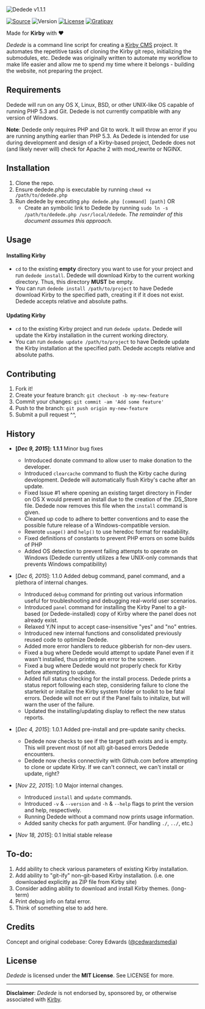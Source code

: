 ![Dedede v1.1.1](https://cdn.cedwardsmedia.com/images/dedede/dededelogo.png "Dedede Logo")


[![Source](https://img.shields.io/badge/source-cedwardsmedia/dedede-blue.svg?style=flat-square "Source")](https://www.github.com/cedwardsmedia/dedede)
![Version](https://img.shields.io/badge/version-1.1.1-brightgreen.svg?style=flat-square)
[![License](https://img.shields.io/badge/license-MIT-lightgrey.svg?style=flat-square "License")](./LICENSE)
[![Gratipay](https://img.shields.io/gratipay/cedwardsmedia.svg?style=flat-square "License")](https://gratipay.com/~cedwardsmedia/)

Made for **Kirby** with **♥**

_Dedede_ is a command line script for creating a [Kirby CMS](http://www.getkirby.com/) project. It automates the repetitive tasks of cloning the Kirby git repo, initializing the submodules, etc. Dedede was originally written to automate my workflow to make life easier and allow me to spend my time where it belongs - building the website, not preparing the project.

## Requirements
Dedede will run on any OS X, Linux, BSD, or other UNIX-like OS capable of running PHP 5.3 and Git. Dedede is not currently compatible with any version of Windows.

**Note**: Dedede only requires PHP and Git to work. It will throw an error if you are running anything earlier than PHP 5.3. As Dedede is intended for use during development and design of a Kirby-based project, Dedede does not (and likely never will) check for Apache 2 with mod_rewrite or NGINX.

## Installation

1. Clone the repo.
2. Ensure dedede.php is executable by running `chmod +x /path/to/dedede.php`
3. Run dedede by executing `php dedede.php [command] [path]` OR
   - Create an symbolic link to Dedede by running `sudo ln -s /path/to/dedede.php /usr/local/dedede`. _The remainder of this document assumes this approach._

## Usage

#### Installing Kirby
- `cd` to the existing **empty** directory you want to use for your project and run `dedede install`. Dedede will download Kirby to the current working directory. Thus, this directory **MUST** be empty.
- You can run `dedede install /path/to/project` to have Dedede download Kirby to the specified path, creating it if it does not exist. Dedede accepts relative and absolute paths.

#### Updating Kirby
- `cd` to the existing Kirby project and run `dedede update`. Dedede will update the Kirby installation in the current working directory.
- You can run `dedede update /path/to/project` to have Dedede update the Kirby installation at the specified path. Dedede accepts relative and absolute paths.

## Contributing

1. Fork it!
2. Create your feature branch: `git checkout -b my-new-feature`
3. Commit your changes: `git commit -am 'Add some feature'`
4. Push to the branch: `git push origin my-new-feature`
5. Submit a pull request ^^,

## History
- **[_Dec 9, 2015_]: 1.1.1** Minor bug fixes
  - Introduced donate command to allow user to make donation to the developer.
  - Introduced `clearcache` command to flush the Kirby cache during development. Dedede will automatically flush Kirby's cache after an update.
  - Fixed Issue #1 where opening an existing target directory in Finder on OS X would prevent an install due to the creation of the .DS_Store file. Dedede now removes this file when the `install` command is given.
  - Cleaned up code to adhere to better conventions and to ease the possible future release of a Windows-compatible version.
  - Rewrote `usage()` and `help()` to use heredoc format for readability.
  - Fixed definitions of constants to prevent PHP errors on some builds of PHP
  - Added OS detection to prevent failing attempts to operate on Windows (Dedede currently utilizes a few UNIX-only commands that prevents Windows compatibility)



- [_Dec 6, 2015_]: 1.1.0 Added debug command, panel command, and a plethora of internal changes.
  - Introduced `debug` command for printing out various information useful for troubleshooting and debugging real-world user scenarios.
  - Introduced `panel` command for installing the Kirby Panel to a git-based (or Dedede-installed) copy of Kirby where the panel does not already exist.
  - Relaxed Y/N input to accept case-insensitive "yes" and "no" entries.
  - Introduced new internal functions and consolidated previously reused code to optimize Dedede.
  - Added more error handlers to reduce gibberish for non-dev users.
  - Fixed a bug where Dedede would attempt to update Panel even if it wasn't installed, thus printing an error to the screen.
  - Fixed a bug where Dedede would not properly check for Kirby before attempting to update.
  - Added full status checking for the install process. Dedede prints a status report following each step, considering failure to clone the starterkit or initalize the Kirby system folder or toolkit to be fatal errors. Dedede will not err out if the Panel fails to initalize, but will warn the user of the failure.
  - Updated the installing/updating display to reflect the new status reports.



- [_Dec 4, 2015_]: 1.0.1 Added pre-install and pre-update sanity checks.
   - Dedede now checks to see if the target path exists and is empty. This will prevent most (if not all) git-based errors Dedede encounters.
   - Dedede now checks connectivity with Github.com before attempting to clone or update Kirby. If we can't connect, we can't install or update, right?


- [_Nov 22, 2015_]: 1.0 Major internal changes.
   - Introduced `install` and `update` commands.
   - Introduced `-v` & `--version` and `-h` & `--help` flags to print the version and help, respectively.
   - Running Dedede without a command now prints usage information.
   - Added sanity checks for path argument. (For handling `./`, `../`, etc.)


- [_Nov 18, 2015_]: 0.1 Initial stable release

## To-do:

1. Add ability to check various parameters of existing Kirby installation.
2. Add ability to "git-ify" non-git-based Kirby installation. (i.e. one downloaded explicitly as ZIP file from Kirby site)
3. Consider adding ability to download and install Kirby themes. (long-term)
4. Print debug info on fatal error.
5. Think of something else to add here.


## Credits
Concept and original codebase: Corey Edwards ([@cedwardsmedia](https://www.twitter.com/cedwardsmedia))

## License
_Dedede_ is licensed under the **MIT License**. See LICENSE for more.

---
**Disclaimer**: _Dedede_ is not endorsed by, sponsored by, or otherwise associated with [Kirby](http://www.getkirby.com).
